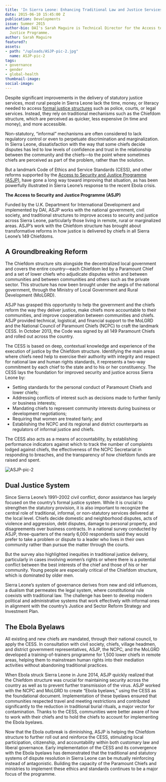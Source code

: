 ```yaml
---
title: 'In Sierra Leone: Enhancing Traditional Law and Justice Services'
date: 2015-06-10 15:45:00 Z
publication: Developments
issue: Summer 2015
author-bio: DAI's Sarah Maguire is Technical Director for the Access to Security and
  Justice Programme.
author: Sarah Maguire
featured?: 
assets:
- path: "/uploads/ASJP-pic-2.jpg"
  name: ASJP-pic-2
tags:
- governance
- gender
- global-health
thumbnail-image:
social-image:
---
```


Despite significant improvements in the delivery of statutory justice services, most rural people in Sierra Leone lack the time, money, or literacy needed to access [formal justice structures](http://dai.com/our-work/solutions/law-and-justice) such as police, courts, or legal services. Instead, they rely on traditional mechanisms such as the Chiefdom structure, which are perceived as quicker, less expensive (in time and money), and more accessible.


 

Non-statutory, “informal” mechanisms are often considered to lack regulatory control or even to perpetuate discrimination and marginalization. In Sierra Leone, dissatisfaction with the way that some chiefs decide disputes has led to low levels of confidence and trust in the relationship between the community and the chiefs—to the point where sometimes chiefs are perceived as part of the problem, rather than the solution.  

But a landmark Code of Ethics and Service Standards (CESS), and other reforms supported by the [Access to Security and Justice Programme (ASJP)](http://www.dai.com/our-work/projects/sierra-leone%E2%80%94access-security-and-justice-programme-asjp), have gone a long way toward improving that situation, as has been powerfully illustrated in Sierra Leone’s response to the recent Ebola crisis.

<aside> <p><strong>The Access to Security and Justice Programme (ASJP)</strong></p>
<p>Funded by the U.K. Department for International Development and implemented by DAI, ASJP works with the national government, civil society, and traditional structures to improve access to security and justice across Sierra Leone, particularly those living in remote, rural or marginalized areas. ASJP’s work with the Chiefdom structure has brought about transformative reforms in how justice is delivered by chiefs in all Sierra Leone’s 149 Chiefdoms.</p>

</aside>

## A Groundbreaking Reform

The Chiefdom structure sits alongside the decentralized local government and covers the entire country—each Chiefdom led by a Paramount Chief and a set of lower chiefs who adjudicate disputes within and between communities and between communities and others such as the private sector. This structure has now been brought under the aegis of the national government, through the Ministry of Local Government and Rural Development (MoLGRD). 

ASJP has grasped this opportunity to help the government and the chiefs reform the way they deliver justice, make chiefs more accountable to their communities, and improve cooperation between communities and chiefs. 
ASJP provided technical, logistical, and financial support to the MoLGRD and the National Council of Paramount Chiefs (NCPC) to craft the landmark CESS. In October 2013, the Code was signed by all 149 Paramount Chiefs and rolled out across the country. 

The CESS is based on deep, contextual knowledge and experience of the execution of justice by the Chiefdom structure. Identifying the main areas where chiefs need help to exercise their authority with integrity and respect for national law and human rights standards, it represents a two-way commitment by each chief to the state and to his or her constituency. 
The CESS lays the foundation for improved security and justice across Sierra Leone by: 

* Setting standards for the personal conduct of Paramount Chiefs and lower chiefs;
* Addressing conflicts of interest such as decisions made to further family or business interests;
* Mandating chiefs to represent community interests during business or development negotiations;
* Requiring that women are treated fairly; and
* Establishing the NCPC and its regional and district counterparts as regulators of informal justice and chiefs.

The CESS also acts as a means of accountability, by establishing performance indicators against which to track the number of complaints lodged against chiefs, the effectiveness of the NCPC Secretariat in responding to breaches, and the transparency of how chiefdom funds are raised and spent.

![ASJP-pic-2](/uploads/ASJP-pic-2.jpg "Traditional Leaders in Sierra Leone meet in October 2014 to discuss their role in the Ebola Response. Photo: Silke v. Brockhausen/UNMEER") 

## Dual Justice System

Since Sierra Leone’s 1991–2002 civil conflict, donor assistance has largely focused on the country’s formal justice system. While it is crucial to strengthen the statutory provision, it is also important to recognize the central role of traditional, informal, or non-statutory services delivered at the local level. Chiefs decide domestic and neighborhood disputes, acts of violence and aggression, debt disputes, damage to personal property, and disagreements over business contracts. In a national survey conducted by ASJP, three-quarters of the nearly 6,000 respondents said they would prefer to take a problem or dispute to a leader who lives in their own community rather than pursue the matter through the courts.

But the survey also highlighted inequities in traditional justice delivery, particularly in cases involving women’s rights or where there is a potential conflict between the best interests of the chief and those of his or her community. Young people are especially critical of the Chiefdom structure, which is dominated by older men.  

Sierra Leone’s system of governance derives from new and old influences, a dualism that permeates the legal system, where constitutional rule coexists with traditional law. The challenge has been to develop modern political and administrative systems that work effectively with informal ones in alignment with the country’s Justice and Sector Reform Strategy and Investment Plan. 

## The Ebola Byelaws

All existing and new chiefs are mandated, through their national council, to apply the CESS. In consultation with civil society, chiefs, village headmen, and district government representatives, ASJP, the NCPC, and the MoLGRD developed a training-of-trainers programme for 1,500 lower chiefs in remote areas, helping them to mainstream human rights into their mediation activities without abandoning traditional practices.

When Ebola struck Sierra Leone in June 2014, ASJP quickly realized that the Chiefdom structure was crucial for maintaining security across the country as well as to prevent further transmission of the virus. ASJP worked with the NCPC and MoLGRD to create “Ebola byelaws,” using the CESS as the foundational document. Implementation of these byelaws ensured that communities respected travel and meeting restrictions and contributed significantly to the reduction in traditional burial rituals, a major vector for contamination. Thanks to the CESS, communities were better aware of how to work with their chiefs and to hold the chiefs to account for implementing the Ebola byelaws. 

Now that the Ebola outbreak is diminishing, ASJP is helping the Chiefdom structure to further roll out and reinforce the CESS, stimulating local participation, citizenship, and accountability within both customary law and liberal governance. Early implementation of the CESS and its convergence with the Ebola byelaws has demonstrated that the traditional and statutory systems of dispute resolution in Sierra Leone can be mutually reinforcing instead of antagonistic. Building the capacity of the Paramount Chiefs and ministries to implement these ethics and standards continues to be a major focus of the programme.
